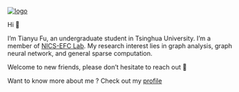 [![logo](./.assets/logo.png)]()

Hi 👋

I’m Tianyu Fu, an undergraduate student in Tsinghua University. I’m a member of [NICS-EFC Lab](http://nicsefc.ee.tsinghua.edu.cn). My research interest lies in graph analysis, graph neural network, and general sparse computation.

Welcome to new friends, please don’t hesitate to reach out 🤗

Want to know more about me ? Check out my [profile](http://nicsefc.ee.tsinghua.edu.cn/people/TianyuFu)